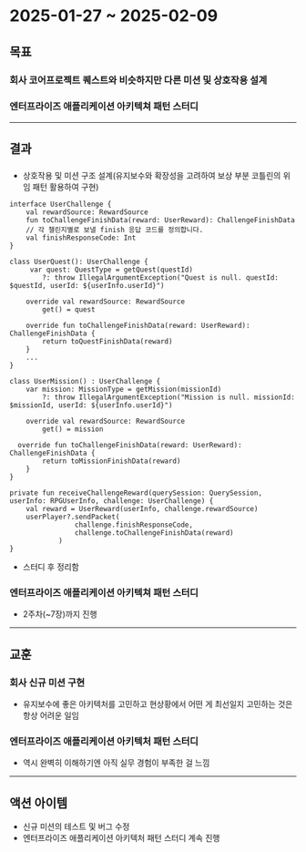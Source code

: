 # 2025-01-27 ~ 2025-02-09
## 목표
### 회사 코어프로젝트 퀘스트와 비슷하지만 다른 미션 및 상호작용 설계
### 엔터프라이즈 애플리케이션 아키텍쳐 패턴 스터디
---
## 결과
### 
- 상호작용 및 미션 구조 설계(유지보수와 확장성을 고려하여 보상 부분 코틀린의 위임 패턴 활용하여 구현)
```
interface UserChallenge {
    val rewardSource: RewardSource
    fun toChallengeFinishData(reward: UserReward): ChallengeFinishData
    // 각 챌린지별로 보낼 finish 응답 코드를 정의합니다.
    val finishResponseCode: Int
}
```
```
class UserQuest(): UserChallenge {
     var quest: QuestType = getQuest(questId)
        ?: throw IllegalArgumentException("Quest is null. questId: $questId, userId: ${userInfo.userId}")

    override val rewardSource: RewardSource
        get() = quest

    override fun toChallengeFinishData(reward: UserReward): ChallengeFinishData {
        return toQuestFinishData(reward)
    }
    ...
}
```
```
class UserMission() : UserChallenge {
    var mission: MissionType = getMission(missionId)
        ?: throw IllegalArgumentException("Mission is null. missionId: $missionId, userId: ${userInfo.userId}")

    override val rewardSource: RewardSource
        get() = mission

  override fun toChallengeFinishData(reward: UserReward): ChallengeFinishData {
        return toMissionFinishData(reward)
    }
}
```
```
private fun receiveChallengeReward(querySession: QuerySession, userInfo: RPGUserInfo, challenge: UserChallenge) {
    val reward = UserReward(userInfo, challenge.rewardSource)
    userPlayer?.sendPacket(
                challenge.finishResponseCode,
                challenge.toChallengeFinishData(reward)
            )
}
```
- 스터디 후 정리함

### 엔터프라이즈 애플리케이션 아키텍쳐 패턴 스터디
- 2주차(~7장)까지 진행
---
## 교훈
### 회사 신규 미션 구현
- 유지보수에 좋은 아키텍처를 고민하고 현상황에서 어떤 게 최선일지 고민하는 것은 항상 어려운 일임
### 엔터프라이즈 애플리케이션 아키텍처 패턴 스터디
- 역시 완벽히 이해하기엔 아직 실무 경험이 부족한 걸 느낌
---
## 액션 아이템
- 신규 미션의 테스트 및 버그 수정
- 엔터프라이즈 애플리케이션 아키텍처 패턴 스터디 계속 진행